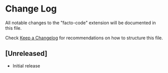 # Change Log

All notable changes to the "facto-code" extension will be documented in this file.

Check [Keep a Changelog](http://keepachangelog.com/) for recommendations on how to structure this file.

## [Unreleased]

- Initial release